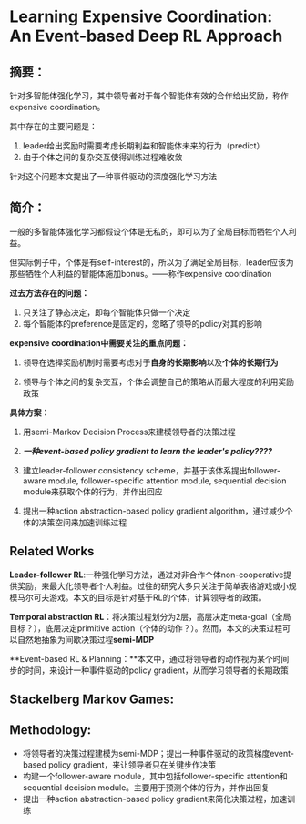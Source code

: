 # Learning Expensive Coordination: An Event-based Deep RL Approach

## 摘要：

针对多智能体强化学习，其中领导者对于每个智能体有效的合作给出奖励，称作expensive coordination。

其中存在的主要问题是：

1. leader给出奖励时需要考虑长期利益和智能体未来的行为（predict）
2. 由于个体之间的复杂交互使得训练过程难收敛

针对这个问题本文提出了一种事件驱动的深度强化学习方法

## 简介：

一般的多智能体强化学习都假设个体是无私的，即可以为了全局目标而牺牲个人利益。

但实际例子中，个体是有self-interest的，所以为了满足全局目标，leader应该为那些牺牲个人利益的智能体施加bonus。——称作expensive coordination

**过去方法存在的问题：**

1. 只关注了静态决定，即每个智能体只做一个决定
2. 每个智能体的preference是固定的，忽略了领导的policy对其的影响

**expensive coordination中需要关注的重点问题：**

1. 领导在选择奖励机制时需要考虑对于**自身的长期影响**以及**个体的长期行为**

2. 领导与个体之间的复杂交互，个体会调整自己的策略从而最大程度的利用奖励政策

**具体方案：**

1. 用semi-Markov Decision Process来建模领导者的决策过程
2. ***一种event-based policy gradient to learn the leader's policy????***

3. 建立leader-follower consistency scheme，并基于该体系提出follower-aware module, follower-specific attention module, sequential decision module来获取个体的行为，并作出回应
4. 提出一种action abstraction-based policy gradient algorithm，通过减少个体的决策空间来加速训练过程

## Related Works

**Leader-follower RL**:一种强化学习方法，通过对非合作个体non-cooperative提供奖励，来最大化领导者个人利益。过往的研究大多只关注于简单表格游戏或小规模马尔可夫游戏。本文的目标是针对基于RL的个体，计算领导者的政策。

**Temporal abstraction RL**：将决策过程划分为2层，高层决定meta-goal（全局目标？），底层决定primitive action（个体的动作？）。然而，本文的决策过程可以自然地抽象为间歇决策过程**semi-MDP**

**Event-based RL & Planning：**本文中，通过将领导者的动作视为某个时间步的时间，来设计一种事件驱动的policy gradient，从而学习领导者的长期政策

## Stackelberg Markov Games:

## Methodology:

- 将领导者的决策过程建模为semi-MDP；提出一种事件驱动的政策梯度event-based policy gradient，来让领导者只在关键步作决策
- 构建一个follower-aware module，其中包括follower-specific attention和sequential decision module。主要用于预测个体的行为，并作出回复
- 提出一种action abstraction-based policy gradient来简化决策过程，加速训练

